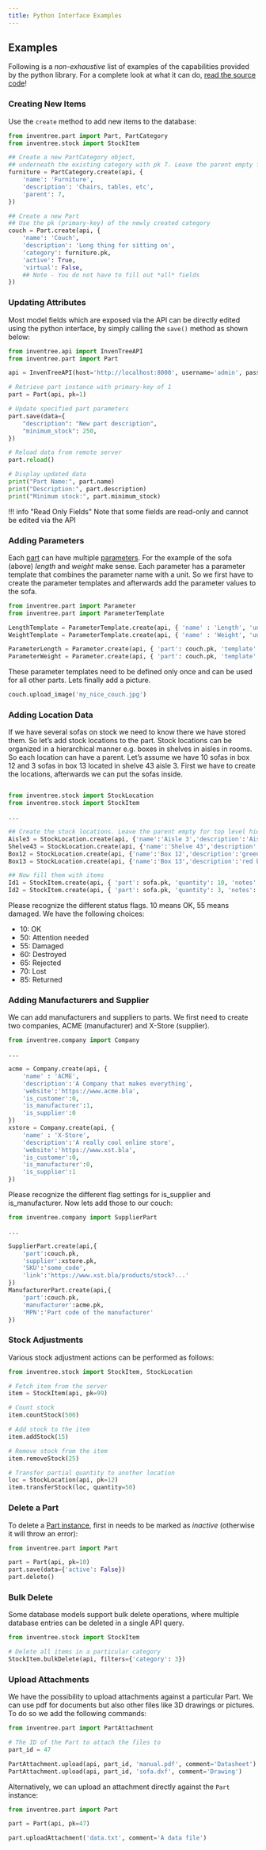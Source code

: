```yaml
---
title: Python Interface Examples
---
```


## Examples

Following is a *non-exhaustive* list of examples of the capabilities provided by the python library. For a complete look at what it can do, [read the source code](https://github.com/inventree/inventree-python)!

### Creating New Items

Use the `create` method to add new items to the database:

```python
from inventree.part import Part, PartCategory
from inventree.stock import StockItem

## Create a new PartCategory object,
## underneath the existing category with pk 7. Leave the parent empty fpr a top level category
furniture = PartCategory.create(api, {
    'name': 'Furniture',
    'description': 'Chairs, tables, etc',
    'parent': 7,
})

## Create a new Part
## Use the pk (primary-key) of the newly created category
couch = Part.create(api, {
    'name': 'Couch',
    'description': 'Long thing for sitting on',
    'category': furniture.pk,
    'active': True,
    'virtual': False,
    ## Note - You do not have to fill out *all* fields
})
```

### Updating Attributes

Most model fields which are exposed via the API can be directly edited using the python interface, by simply calling the `save()` method as shown below:

```python
from inventree.api import InvenTreeAPI
from inventree.part import Part

api = InvenTreeAPI(host='http://localhost:8000', username='admin', password='inventree')

# Retrieve part instance with primary-key of 1
part = Part(api, pk=1)

# Update specified part parameters
part.save(data={
    "description": "New part description",
    "minimum_stock": 250,
})

# Reload data from remote server
part.reload()

# Display updated data
print("Part Name:", part.name)
print("Description:", part.description)
print("Minimum stock:", part.minimum_stock)
```

!!! info "Read Only Fields"
    Note that some fields are read-only and cannot be edited via the API

### Adding Parameters

Each [part](../../part/part.md) can have multiple [parameters](../../part/parameter.md). For the example of the sofa (above) *length* and *weight* make sense. Each parameter has a parameter template that combines the parameter name with a unit. So we first have to create the parameter templates and afterwards add the parameter values to the sofa.

```python
from inventree.part import Parameter
from inventree.part import ParameterTemplate

LengthTemplate = ParameterTemplate.create(api, { 'name' : 'Length', 'units' : 'Meters' })
WeightTemplate = ParameterTemplate.create(api, { 'name' : 'Weight', 'units' : 'kg' })

ParameterLength = Parameter.create(api, { 'part': couch.pk, 'template': LengthTemplate.pk, 'data' : 2 })
ParameterWeight = Parameter.create(api, { 'part': couch.pk, 'template': WeightTemplate.pk, 'data' : 60 })
```
These parameter templates need to be defined only once and can be used for all other parts. Lets finally add a picture.

```python
couch.upload_image('my_nice_couch.jpg')
```

### Adding Location Data

If we have several sofas on stock we need to know there we have stored them. So let’s add stock locations to the part. Stock locations can be organized in a hierarchical manner e.g. boxes in shelves in aisles in rooms. So each location can have a parent. Let’s assume we have 10 sofas in box 12 and 3 sofas in box 13 located in shelve 43 aisle 3. First we have to create the locations, afterwards we can put the sofas inside.

```python

from inventree.stock import StockLocation
from inventree.stock import StockItem

...

## Create the stock locations. Leave the parent empty for top level hierarchy
Aisle3 = StockLocation.create(api, {'name':'Aisle 3','description':'Aisle for sofas','parent':''})
Shelve43 = StockLocation.create(api, {'name':'Shelve 43','description':'Shelve for sofas','parent':Aisle3.pk})
Box12 = StockLocation.create(api, {'name':'Box 12','description':'green box','parent':Shelve43.pk})
Box13 = StockLocation.create(api, {'name':'Box 13','description':'red box','parent':Shelve43.pk})

## Now fill them with items
Id1 = StockItem.create(api, { 'part': sofa.pk, 'quantity': 10, 'notes': 'new ones', 'location': Box12.pk, ‘status’:10 })
Id2 = StockItem.create(api, { 'part': sofa.pk, 'quantity': 3, 'notes': 'old ones', 'location': Box13.pk, ‘status’:55 })

```
Please recognize the different status flags. 10 means OK, 55 means damaged. We have the following choices:

* 10: OK
* 50: Attention needed
* 55: Damaged
* 60: Destroyed
* 65: Rejected
* 70: Lost
* 85: Returned

### Adding Manufacturers and Supplier

We can add manufacturers and suppliers to parts. We first need to create two companies, ACME (manufacturer) and X-Store (supplier).

```python
from inventree.company import Company

...

acme = Company.create(api, {
    'name' : 'ACME',
    'description':'A Company that makes everything',
    'website':'https://www.acme.bla',
    'is_customer':0,
    'is_manufacturer':1,
    'is_supplier':0
})
xstore = Company.create(api, {
    'name' : 'X-Store',
    'description':'A really cool online store',
    'website':'https://www.xst.bla',
    'is_customer':0,
    'is_manufacturer':0,
    'is_supplier':1
})
```

Please recognize the different flag settings for is_supplier and is_manufacturer. Now lets add those to our couch:

```python
from inventree.company import SupplierPart

...

SupplierPart.create(api,{
    'part':couch.pk,
    'supplier':xstore.pk,
    'SKU':'some_code',
    'link':'https://www.xst.bla/products/stock?...'
})
ManufacturerPart.create(api,{
    'part':couch.pk,
    'manufacturer':acme.pk,
    'MPN':'Part code of the manufacturer'
})
```

### Stock Adjustments

Various stock adjustment actions can be performed as follows:

```python
from inventree.stock import StockItem, StockLocation

# Fetch item from the server
item = StockItem(api, pk=99)

# Count stock
item.countStock(500)

# Add stock to the item
item.addStock(15)

# Remove stock from the item
item.removeStock(25)

# Transfer partial quantity to another location
loc = StockLocation(api, pk=12)
item.transferStock(loc, quantity=50)
```

### Delete a Part

To delete a [Part instance](../../part/part.md), first in needs to be marked as *inactive* (otherwise it will throw an error):

```python
from inventree.part import Part

part = Part(api, pk=10)
part.save(data={'active': False})
part.delete()
```

### Bulk Delete

Some database models support bulk delete operations, where multiple database entries can be deleted in a single API query.

```python
from inventree.stock import StockItem

# Delete all items in a particular category
StockItem.bulkDelete(api, filters={'category': 3})
```

### Upload Attachments

We have the possibility to upload attachments against a particular Part. We can use pdf for documents but also other files like 3D drawings or pictures. To do so we add the following commands:

```python
from inventree.part import PartAttachment

# The ID of the Part to attach the files to
part_id = 47

PartAttachment.upload(api, part_id, 'manual.pdf', comment='Datasheet')
PartAttachment.upload(api, part_id, 'sofa.dxf', comment='Drawing')
```

Alternatively, we can upload an attachment directly against the `Part` instance:

```python
from inventree.part import Part

part = Part(api, pk=47)

part.uploadAttachment('data.txt', comment='A data file')
```
